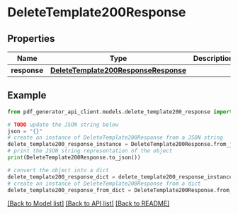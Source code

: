 # DeleteTemplate200Response


## Properties

Name | Type | Description | Notes
------------ | ------------- | ------------- | -------------
**response** | [**DeleteTemplate200ResponseResponse**](DeleteTemplate200ResponseResponse.md) |  | [optional] 

## Example

```python
from pdf_generator_api_client.models.delete_template200_response import DeleteTemplate200Response

# TODO update the JSON string below
json = "{}"
# create an instance of DeleteTemplate200Response from a JSON string
delete_template200_response_instance = DeleteTemplate200Response.from_json(json)
# print the JSON string representation of the object
print(DeleteTemplate200Response.to_json())

# convert the object into a dict
delete_template200_response_dict = delete_template200_response_instance.to_dict()
# create an instance of DeleteTemplate200Response from a dict
delete_template200_response_from_dict = DeleteTemplate200Response.from_dict(delete_template200_response_dict)
```
[[Back to Model list]](../README.md#documentation-for-models) [[Back to API list]](../README.md#documentation-for-api-endpoints) [[Back to README]](../README.md)


